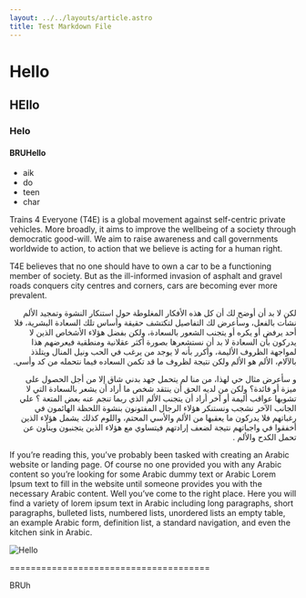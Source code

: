 ```yaml
---
layout: ../../layouts/article.astro
title: Test Markdown File
---
```


# Hello

## HEllo

### Helo

#### BRUHello

- aik
- do
- teen
- char

Trains 4 Everyone (T4E) is a global movement against self-centric private vehicles. More broadly, it aims to improve the wellbeing of a society through democratic good-will. We aim to raise awareness and call governments worldwide to action, to action that we believe is acting for a human right.

T4E believes that no one should have to own a car to be a functioning member of society. But as the ill-informed invasion of asphalt and gravel roads conquers city centres and corners, cars are becoming ever more prevalent.

<div dir="rtl">
لكن لا بد أن أوضح لك أن كل هذه الأفكار المغلوطة حول استنكار  النشوة وتمجيد الألم نشأت بالفعل، وسأعرض لك التفاصيل لتكتشف حقيقة وأساس تلك السعادة البشرية، فلا أحد يرفض أو يكره أو يتجنب الشعور بالسعادة، ولكن بفضل هؤلاء الأشخاص الذين لا يدركون بأن السعادة لا بد أن نستشعرها بصورة أكثر عقلانية ومنطقية فيعرضهم هذا لمواجهة الظروف الأليمة، وأكرر بأنه لا يوجد من يرغب في الحب ونيل المنال ويتلذذ بالآلام، الألم هو الألم ولكن نتيجة لظروف ما قد تكمن السعاده فيما نتحمله من كد وأسي.

و سأعرض مثال حي لهذا، من منا لم يتحمل جهد بدني شاق إلا من أجل الحصول على ميزة أو فائدة؟ ولكن من لديه الحق أن ينتقد شخص ما أراد أن يشعر بالسعادة التي لا تشوبها عواقب أليمة أو آخر أراد أن يتجنب الألم الذي ربما تنجم عنه بعض المتعة ؟
علي الجانب الآخر نشجب ونستنكر هؤلاء الرجال المفتونون بنشوة اللحظة الهائمون في رغباتهم فلا يدركون ما يعقبها من الألم والأسي المحتم، واللوم كذلك يشمل هؤلاء الذين أخفقوا في واجباتهم نتيجة لضعف إرادتهم فيتساوي مع هؤلاء الذين يتجنبون وينأون عن تحمل الكدح والألم .

</div>

If you’re reading this, you’ve probably been tasked with creating an Arabic website or landing page. Of course no one provided you with any Arabic content so you’re looking for some Arabic dummy text or Arabic Lorem Ipsum text to fill in the website until someone provides you with the necessary Arabic content. Well you’ve come to the right place. Here you will find a variety of lorem ipsum text in Arabic including long paragraphs, short paragraphs, bulleted lists, numbered lists, unordered lists an empty table, an example Arabic form, definition list, a standard navigation, and even the kitchen sink in Arabic.

![Hello](/trainzzz/logo.png)

======================================

BRUh

